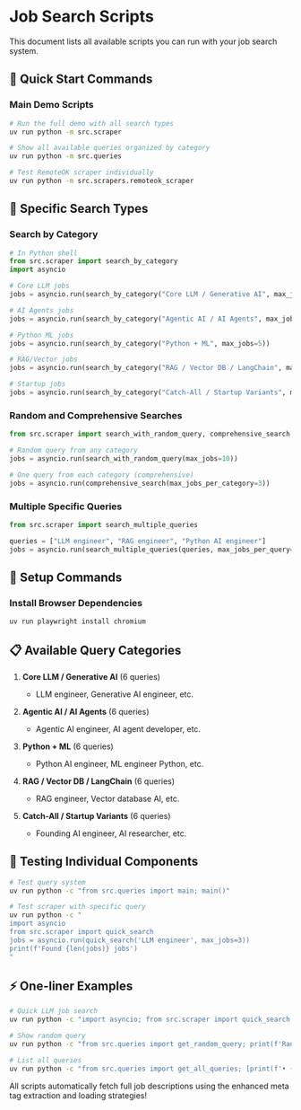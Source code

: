 # Job Search Scripts

This document lists all available scripts you can run with your job search system.

## 🚀 Quick Start Commands

### Main Demo Scripts
```bash
# Run the full demo with all search types
uv run python -m src.scraper

# Show all available queries organized by category
uv run python -m src.queries

# Test RemoteOK scraper individually
uv run python -m src.scrapers.remoteok_scraper
```

## 🎯 Specific Search Types

### Search by Category
```python
# In Python shell
from src.scraper import search_by_category
import asyncio

# Core LLM jobs
jobs = asyncio.run(search_by_category("Core LLM / Generative AI", max_jobs=5))

# AI Agents jobs  
jobs = asyncio.run(search_by_category("Agentic AI / AI Agents", max_jobs=5))

# Python ML jobs
jobs = asyncio.run(search_by_category("Python + ML", max_jobs=5))

# RAG/Vector jobs
jobs = asyncio.run(search_by_category("RAG / Vector DB / LangChain", max_jobs=5))

# Startup jobs
jobs = asyncio.run(search_by_category("Catch-All / Startup Variants", max_jobs=5))
```

### Random and Comprehensive Searches
```python
from src.scraper import search_with_random_query, comprehensive_search

# Random query from any category
jobs = asyncio.run(search_with_random_query(max_jobs=10))

# One query from each category (comprehensive)
jobs = asyncio.run(comprehensive_search(max_jobs_per_category=3))
```

### Multiple Specific Queries
```python
from src.scraper import search_multiple_queries

queries = ["LLM engineer", "RAG engineer", "Python AI engineer"]
jobs = asyncio.run(search_multiple_queries(queries, max_jobs_per_query=5))
```

## 🔧 Setup Commands

### Install Browser Dependencies
```bash
uv run playwright install chromium
```

## 📋 Available Query Categories

1. **Core LLM / Generative AI** (6 queries)
   - LLM engineer, Generative AI engineer, etc.

2. **Agentic AI / AI Agents** (6 queries)
   - Agentic AI engineer, AI agent developer, etc.

3. **Python + ML** (6 queries)
   - Python AI engineer, ML engineer Python, etc.

4. **RAG / Vector DB / LangChain** (6 queries)
   - RAG engineer, Vector database AI, etc.

5. **Catch-All / Startup Variants** (6 queries)
   - Founding AI engineer, AI researcher, etc.

## 🧪 Testing Individual Components

```bash
# Test query system
uv run python -c "from src.queries import main; main()"

# Test scraper with specific query
uv run python -c "
import asyncio
from src.scraper import quick_search
jobs = asyncio.run(quick_search('LLM engineer', max_jobs=3))
print(f'Found {len(jobs)} jobs')
"
```

## ⚡ One-liner Examples

```bash
# Quick LLM job search
uv run python -c "import asyncio; from src.scraper import quick_search; jobs = asyncio.run(quick_search('LLM engineer', 5)); print(f'Found {len(jobs)} jobs'); [job.display() for job in jobs[:3]]"

# Show random query
uv run python -c "from src.queries import get_random_query; print(f'Random query: {get_random_query()}')"

# List all queries
uv run python -c "from src.queries import get_all_queries; [print(f'• {q}') for q in get_all_queries()]"
```

All scripts automatically fetch full job descriptions using the enhanced meta tag extraction and loading strategies!
